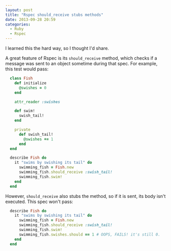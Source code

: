 ```yaml
---
layout: post
title: "Rspec should_receive stubs methods"
date: 2013-09-28 20:59
categories:
  - Ruby
  - Rspec
---
```


I learned this the hard way, so I thought I'd share.

<!-- more -->

A great feature of Rspec is its `should_receive` method, which checks if a message was sent to an object
sometime during that spec. For example, this test would pass:

```ruby
  class Fish
    def initialize
      @swishes = 0
    end

    attr_reader :swishes

    def swim!
      swish_tail!
    end

    private
      def swish_tail!
        @swishes += 1
      end
  end
```
```ruby
  describe Fish do
    it "swims by swishing its tail" do
      swimming_fish = Fish.new
      swimming_fish.should_receive :swish_tail!
      swimming_fish.swim!
    end
  end
```

However, `should_receive` also stubs the method, so if it is sent, its body isn't executed. This spec
won't pass:

```ruby
  describe Fish do
    it "swims by swishing its tail" do
      swimming_fish = Fish.new
      swimming_fish.should_receive :swish_tail!
      swimming_fish.swim!
      swimming_fish.swishes.should == 1 # OOPS, FAILS! it's still 0.
    end
  end
```
